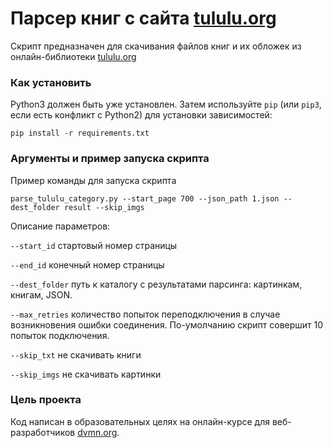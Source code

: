 # Парсер книг с сайта [tululu.org](https://tululu.org)

Скрипт предназначен для скачивания файлов книг и их обложек из онлайн-библиотеки [tululu.org](https://tululu.org)

### Как установить

Python3 должен быть уже установлен. 
Затем используйте `pip` (или `pip3`, если есть конфликт с Python2) для установки зависимостей:
```
pip install -r requirements.txt
```

### Аргументы и пример запуска скрипта

Пример команды для запуска скрипта
```
parse_tululu_category.py --start_page 700 --json_path 1.json --dest_folder result --skip_imgs
```
Описание параметров:

```--start_id``` стартовый номер страницы

```--end_id``` конечный номер страницы

`--dest_folder` путь к каталогу с результатами парсинга: картинкам, книгам, JSON.

```--max_retries``` количество попыток переподключения в случае возникновения ошибки соединения. 
По-умолчанию скрипт совершит 10 попыток подключения.

`--skip_txt` не скачивать книги

`--skip_imgs` не скачивать картинки

### Цель проекта

Код написан в образовательных целях на онлайн-курсе для веб-разработчиков [dvmn.org](https://dvmn.org/).